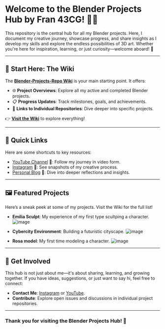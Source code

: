 # Welcome to the Blender Projects Hub by Fran 43CG! 🎨✨

This repository is the central hub for all my Blender projects. Here, I document my creative journey, showcase progress, and share insights as I develop my skills and explore the endless possibilities of 3D art. Whether you're here for inspiration, learning, or just curiosity—welcome aboard! 🚀

---

## 🌟 Start Here: The Wiki

The **[Blender-Projects-Repo Wiki](https://github.com/ux-fran/blender-projects-repo/wiki)** is your main starting point. It offers:

- 🌐 **Project Overviews**: Explore all my active and completed Blender projects.
- 📋 **Progress Updates**: Track milestones, goals, and achievements.
- 🔗 **Links to Individual Repositories**: Dive deeper into specific projects.

👉 **[Visit the Wiki](https://github.com/ux-fran/blender-projects-repo/wiki)** to explore everything!

---

## 🔗 Quick Links

Here are some shortcuts to key resources:

- [YouTube Channel](https://www.youtube.com/@Fran43CG) 🎥: Follow my journey in video form.
- [Instagram](https://www.instagram.com/fran43cg/) 📸: See snapshots of my creative process.
- [Personal Blog](https://www.fran43cg.com) 📝: Dive into deeper reflections and insights.

---

## 🖼️ Featured Projects

Here’s a sneak peek at some of my projects. Visit the Wiki for the full list!

- **Emilia Sculpt**: My experience of my first type scultping a character.
![image](https://github.com/user-attachments/assets/babebace-b9da-4655-bf2d-f7a0eb27bb7a)

  
- **Cybercity Environment**: Building a futuristic cityscape.
![image](https://github.com/user-attachments/assets/78551ecc-bc88-448e-a839-2759101727da)


- **Rosa model**: My first time modeling a character.
![image](https://github.com/user-attachments/assets/098b9e95-63a1-4222-9980-7fb777740621)



---

## 🤝 Get Involved

This hub is not just about me—it's about sharing, learning, and growing together. If you have ideas, suggestions, or just want to say hi, feel free to connect:

- **Contact Me**: [Instagram](https://www.instagram.com/fran43cg/) or [YouTube](https://www.youtube.com/@Fran43CG).
- **Contribute**: Explore open issues and discussions in individual project repositories.

---

### Thank you for visiting the Blender Projects Hub! 🌟
